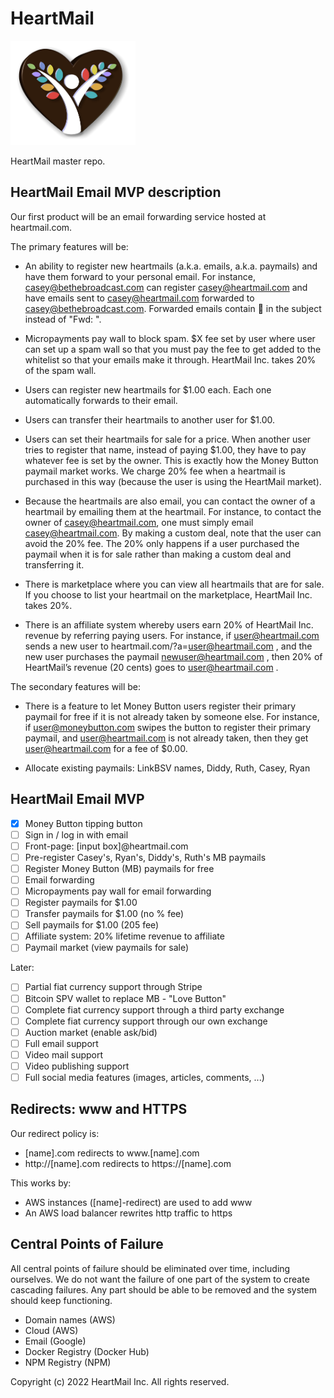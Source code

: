 # HeartMail

<img src='./btb-3d.png' alt='BeTheBroadcast' width='200'>

HeartMail master repo.

## HeartMail Email MVP description

Our first product will be an email forwarding service hosted at heartmail.com.

The primary features will be:

- An ability to register new heartmails (a.k.a. emails, a.k.a. paymails) and have them forward to your personal email. For instance, casey@bethebroadcast.com can register casey@heartmail.com and have emails sent to casey@heartmail.com forwarded to casey@bethebroadcast.com. Forwarded emails contain 💌 in the subject instead of "Fwd: ".

- Micropayments pay wall to block spam. $X fee set by user where user can set up a spam wall so that you must pay the fee to get added to the whitelist so that your emails make it through. HeartMail Inc. takes 20% of the spam wall.

- Users can register new heartmails for $1.00 each. Each one automatically forwards to their email.

- Users can transfer their heartmails to another user for $1.00.

- Users can set their heartmails for sale for a price. When another user tries to register that name, instead of paying $1.00, they have to pay whatever fee is set by the owner. This is exactly how the Money Button paymail market works. We charge 20% fee when a heartmail is purchased in this way (because the user is using the HeartMail market).

- Because the heartmails are also email, you can contact the owner of a heartmail by emailing them at the heartmail. For instance, to contact the owner of casey@heartmail.com, one must simply email casey@heartmail.com. By making a custom deal, note that the user can avoid the 20% fee. The 20% only happens if a user purchased the paymail when it is for sale rather than making a custom deal and transferring it.

- There is marketplace where you can view all heartmails that are for sale. If you choose to list your heartmail on the marketplace, HeartMail Inc. takes 20%.

- There is an affiliate system whereby users earn 20% of HeartMail Inc. revenue by referring paying users. For instance, if user@heartmail.com sends a new user to heartmail.com/?a=user@heartmail.com , and the new user purchases the paymail newuser@heartmail.com , then 20% of HeartMail’s revenue (20 cents) goes to user@heartmail.com .

The secondary features will be:

- There is a feature to let Money Button users register their primary paymail for free if it is not already taken by someone else. For instance, if user@moneybutton.com swipes the button to register their primary paymail, and user@heartmail.com is not already taken, then they get user@heartmail.com for a fee of $0.00.

- Allocate existing paymails: LinkBSV names, Diddy, Ruth, Casey, Ryan

## HeartMail Email MVP 

- [x] Money Button tipping button
- [ ] Sign in / log in with email
- [ ] Front-page: [input box]@heartmail.com
- [ ] Pre-register Casey's, Ryan's, Diddy's, Ruth's MB paymails
- [ ] Register Money Button (MB) paymails for free
- [ ] Email forwarding
- [ ] Micropayments pay wall for email forwarding
- [ ] Register paymails for $1.00
- [ ] Transfer paymails for $1.00 (no % fee)
- [ ] Sell paymails for $1.00 (205 fee)
- [ ] Affiliate system: 20% lifetime revenue to affiliate
- [ ] Paymail market (view paymails for sale)

Later:
- [ ] Partial fiat currency support through Stripe
- [ ] Bitcoin SPV wallet to replace MB - "Love Button"
- [ ] Complete fiat currency support through a third party exchange
- [ ] Complete fiat currency support through our own exchange
- [ ] Auction market (enable ask/bid)
- [ ] Full email support
- [ ] Video mail support
- [ ] Video publishing support
- [ ] Full social media features (images, articles, comments, ...)

## Redirects: www and HTTPS

Our redirect policy is:

- [name].com redirects to www.[name].com
- http://[name].com redirects to https://[name].com

This works by:

- AWS instances ([name]-redirect) are used to add www
- An AWS load balancer rewrites http traffic to https

## Central Points of Failure

All central points of failure should be eliminated over time, including
ourselves. We do not want the failure of one part of the system to create
cascading failures. Any part should be able to be removed and the system should
keep functioning.

* Domain names (AWS)
* Cloud (AWS)
* Email (Google)
* Docker Registry (Docker Hub)
* NPM Registry (NPM)

Copyright (c) 2022 HeartMail Inc. All rights reserved.
